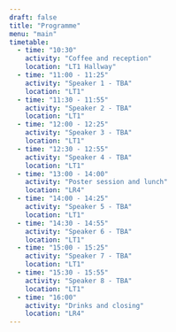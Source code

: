 ```yaml
---
draft: false
title: "Programme"
menu: "main"
timetable:
  - time: "10:30"
    activity: "Coffee and reception"
    location: "LT1 Hallway"
  - time: "11:00 - 11:25"
    activity: "Speaker 1 - TBA"
    location: "LT1"
  - time: "11:30 - 11:55"
    activity: "Speaker 2 - TBA"
    location: "LT1"
  - time: "12:00 - 12:25"
    activity: "Speaker 3 - TBA"
    location: "LT1"
  - time: "12:30 - 12:55"
    activity: "Speaker 4 - TBA"
    location: "LT1"
  - time: "13:00 - 14:00"
    activity: "Poster session and lunch"
    location: "LR4"
  - time: "14:00 - 14:25"
    activity: "Speaker 5 - TBA"
    location: "LT1"
  - time: "14:30 - 14:55"
    activity: "Speaker 6 - TBA"
    location: "LT1"
  - time: "15:00 - 15:25"
    activity: "Speaker 7 - TBA"
    location: "LT1"
  - time: "15:30 - 15:55"
    activity: "Speaker 8 - TBA"
    location: "LT1"
  - time: "16:00"
    activity: "Drinks and closing"
    location: "LR4"
---
```


<!-- ## Conference Programme

The venue is the Department of Enigneering, Trumpington Street Site, CB2 1PZ, Cambridge, UK. -->
